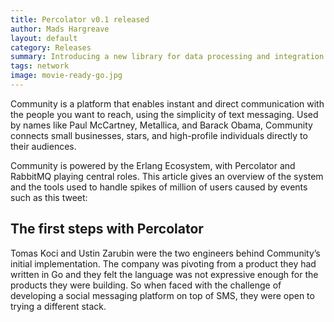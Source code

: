 ```yaml
---
title: Percolator v0.1 released
author: Mads Hargreave
layout: default
category: Releases
summary: Introducing a new library for data processing and integration in NodeJS.
tags: network
image: movie-ready-go.jpg
---
```


Community is a platform that enables instant and direct communication with the people you want to reach, using the simplicity of text messaging. Used by names like Paul McCartney, Metallica, and Barack Obama, Community connects small businesses, stars, and high-profile individuals directly to their audiences.

Community is powered by the Erlang Ecosystem, with Percolator and RabbitMQ playing central roles. This article gives an overview of the system and the tools used to handle spikes of million of users caused by events such as this tweet:

## The first steps with Percolator

Tomas Koci and Ustin Zarubin were the two engineers behind Community’s initial implementation. The company was pivoting from a product they had written in Go and they felt the language was not expressive enough for the products they were building. So when faced with the challenge of developing a social messaging platform on top of SMS, they were open to trying a different stack.
